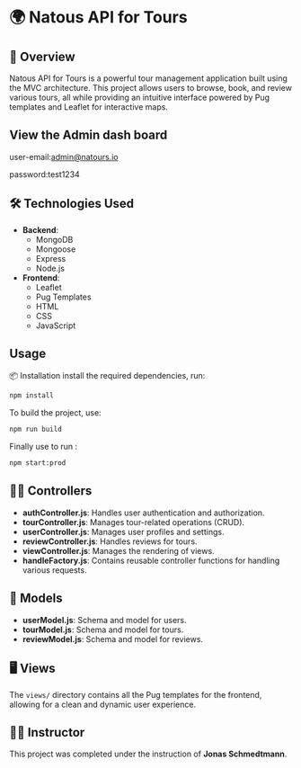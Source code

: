 # 🌍 Natous API for Tours

## 🚀 Overview
Natous API for Tours is a powerful tour management application built using the MVC architecture. This project allows users to browse, book, and review various tours, all while providing an intuitive interface powered by Pug templates and Leaflet for interactive maps.

## View the Admin dash board
user-email:admin@natours.io

password:test1234

## 🛠️ Technologies Used
- **Backend**: 
  - MongoDB
  - Mongoose
  - Express
  - Node.js
- **Frontend**:
  - Leaflet
  - Pug Templates
  - HTML
  - CSS
  - JavaScript

## Usage
📦 Installation
 install the required dependencies, run:
```bash
npm install
```
To build the project, use:
```bash
npm run build
```
Finally use to run :
```bash
npm start:prod
```

## 👩‍💻 Controllers
- **authController.js**: Handles user authentication and authorization.
- **tourController.js**: Manages tour-related operations (CRUD).
- **userController.js**: Manages user profiles and settings.
- **reviewController.js**: Handles reviews for tours.
- **viewController.js**: Manages the rendering of views.
- **handleFactory.js**: Contains reusable controller functions for handling various requests.

## 📄 Models
- **userModel.js**: Schema and model for users.
- **tourModel.js**: Schema and model for tours.
- **reviewModel.js**: Schema and model for reviews.

## 🖥️ Views
The `views/` directory contains all the Pug templates for the frontend, allowing for a clean and dynamic user experience.

## 👨‍🏫 Instructor
This project was completed under the instruction of **Jonas Schmedtmann**.


